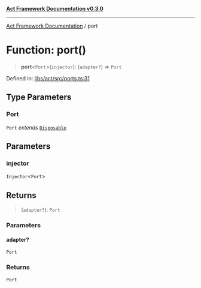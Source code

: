 [**Act Framework Documentation v0.3.0**](../README.md)

***

[Act Framework Documentation](../globals.md) / port

# Function: port()

> **port**\<`Port`\>(`injector`): (`adapter?`) => `Port`

Defined in: [libs/act/src/ports.ts:31](https://github.com/Rotorsoft/act-root/blob/ecf1ab2f895c5bdf2d70db49738046df56c78030/libs/act/src/ports.ts#L31)

## Type Parameters

### Port

`Port` *extends* [`Disposable`](../type-aliases/Disposable.md)

## Parameters

### injector

`Injector`\<`Port`\>

## Returns

> (`adapter?`): `Port`

### Parameters

#### adapter?

`Port`

### Returns

`Port`
